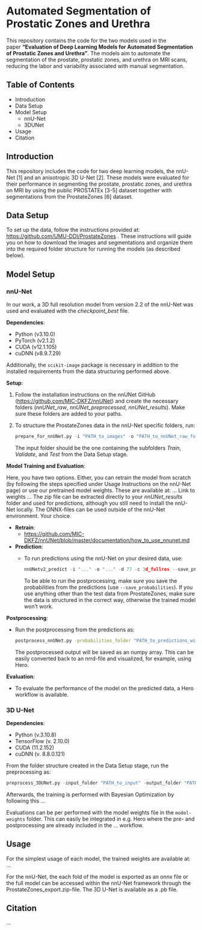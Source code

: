 # Automated Segmentation of Prostatic Zones and Urethra

This repository contains the code for the two models used in the paper **“Evaluation of Deep Learning Models for Automated Segmentation of Prostatic Zones and Urethra”**. The models aim to automate the segmentation of the prostate, prostatic zones, and urethra on MRI scans, reducing the labor and variability associated with manual segmentation.

## Table of Contents

- Introduction
- Data Setup
- Model Setup
    - nnU-Net
    - 3DUNet
- Usage
- Citation

## Introduction

This repository includes the code for two deep learning models, the nnU-Net [1] and an anisotropic 3D U-Net [2]. These models were evaluated for their performance in segmenting the prostate, prostatic zones, and urethra on MRI by using the public PROSTATEx [3-5] dataset together with segmentations from the ProstateZones [6] dataset.

## Data Setup

To set up the data, follow the instructions provided at: https://github.com/UMU-DDI/ProstateZones . These instructions will guide you on how to download the images and segmentations and organize them into the required folder structure for running the models (as described below).

## Model Setup

### nnU-Net

In our work, a 3D full resolution model from version 2.2 of the nnU-Net was used and evaluated with the *checkpoint_best* file.

**Dependencies**:

- Python (v3.10.0)
- PyTorch (v2.1.2)
- CUDA (v12.1.105)
- cuDNN (v8.9.7.29)

Additionally, the `scikit-image` package is necessary in addition to the installed requirements from the data structuring performed above.

**Setup**:

1. Follow the installation instructions on the nnUNet GitHub (https://github.com/MIC-DKFZ/nnUNet) and create the necessary folders (*nnUNet_raw*, *nnUNet_preprocessed*, *nnUNet_results*). Make sure these folders are added to your paths.
2. To structure the ProstateZones data in the nnU-Net specific folders, run:
    
    ```python
    prepare_for_nnUNet.py -i "PATH_to_images" -o "PATH_to_nnUNet_raw_folder"
    
    ```
    
    The input folder should be the one containing the subfolders *Train*, *Validate*, and *Test* from the Data Setup stage.
    

**Model Training and Evaluation**:

Here, you have two options. Either, you can retrain the model from scratch (by following the steps specified under Usage Instructions on the nnU-Net page) or use our pretrained model weights. These are available at: … Link to weights …
The zip file can be extracted directly to your *nnUNet_results* folder and used for predictions, although you still need to install the nnU-Net locally. The ONNX-files can be used outside of the nnU-Net environment. Your choice.

- **Retrain**:
    - https://github.com/MIC-DKFZ/nnUNet/blob/master/documentation/how_to_use_nnunet.md
- **Prediction**:
    - To run predictions using the nnU-Net on your desired data, use:
        
        ```python
        nnUNetv2_predict -i "..." -o "..." -d 77 -c 3d_fullres --save_probabilities
        ```
        
        To be able to run the postprocessing, make sure you save the probabilities from the predictions (use `--save_probabilities`). If you use anything other than the test data from ProstateZones, make sure the data is structured in the correct way, otherwise the trained model won’t work.
        

**Postprocessing**:

- Run the postprocessing from the predictions as:
    
    ```bash
    postprocess_nnUNet.py -probabilities_folder "PATH_to_predictions_with_saved_probabilities" -output_folder "PATH_to_output_folder"
    
    ```
    
    The postprocessed output will be saved as an numpy array. This can be easily converted back to an nrrd-file and visualized, for example, using Hero.
    

**Evaluation**:

- To evaluate the performance of the model on the predicted data, a Hero workflow is available.


### 3D U-Net

**Dependencies**:

- Python (v.3.10.8)
- TensorFlow (v. 2.10.0)
- CUDA (11.2.152)
- cuDNN (v. 8.8.0.121)

From the folder structure created in the Data Setup stage, run the preprocessing as:

```python
preprocess_3DUNet.py -input_folder "PATH_to_input" -output_folder "PATH_to_desired_output_folder"
```

Afterwards, the training is performed with Bayesian Optimization by following this …

Evaluations can be per performed with the model weights file in the `model-weights` folder. This can easily be integrated in e.g. Hero where the pre- and postprocessing are already included in the … workflow.

## Usage

For the simplest usage of each model, the trained weights are available at:
…

For the nnU-Net, the each fold of the model is exported as an onnx file or the full model can be accessed within the nnU-Net framework through the ProstateZones_export.zip-file.
The 3D U-Net is available as a .pb file.

## Citation

…
